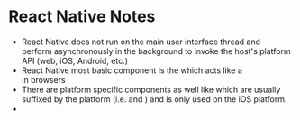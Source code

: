 # React Native Notes

- React Native does not run on the main user interface thread and perform asynchronously in the background to invoke the host's platform API (web, iOS, Android, etc.)
- React Native most basic component is the <View /> which acts like a <div /> in browsers
- There are platform specific components as well like <DatePickerIOS> which are usually suffixed by the platform (i.e. <TabBarIOS/> and <ToolbarAndroid/>) and is only used on the iOS platform.
- 